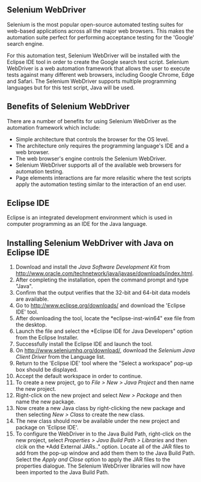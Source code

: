 ## Selenium WebDriver

Selenium is the most popular open-source automated testing suites for web-based applications across all the major web browsers. This makes the automation suite perfect for performing acceptance testing for the 'Google' search engine.

For this automation test, Selenium WebDriver will be installed with the Eclipse IDE tool in order to create the Google search test script. Selenium WebDriver is a web automation framework that allows the user to execute tests against many different web browsers, including Google Chrome, Edge and Safari. The Selenium WebDriver supports multiple programming languages but for this test script, Java will be used.

## Benefits of Selenium WebDriver

There are a number of benefits for using Selenium WebDriver as the automation framework which include:

- Simple architecture that controls the browser for the OS level.
- The architecture only requires the programming language's IDE and a web browser.
- The web browser's engine controls the Selenium WebDriver.
- Selenium WebDriver supports all of the available web browsers for automation testing.
- Page elements interactions are far more relasitic where the test scripts apply the automation testing similar to the interaction of an end user.

## Eclipse IDE

Eclipse is an integrated development environment which is used in computer programming as an IDE for the Java language.

## Installing Selenium WebDriver with Java on Eclipse IDE

1. Download and install the *Java Software Development Kit* from http://www.oracle.com/technetwork/java/javase/downloads/index.html.
2. After completing the installation, open the command prompt and type "Java".
3. Confirm that the output verifies that the 32-bit and 64-bit data models are available.
4. Go to http://www.eclipse.org/downloads/ and download the 'Eclipse IDE' tool.
5. After downloading the tool, locate the *eclipse-inst-win64" exe file from the desktop.
6. Launch the file and select the *Eclipse IDE for Java Developers" option from the Eclipse Installer.
7. Successfully install the Eclipse IDE and launch the tool.
8. On http://www.seleniumhq.org/download/, download the *Selenium Java Client Driver* from the Language list.
9. Return to the 'Eclipse IDE' tool where the "Select a workspace" pop-up box should be displayed.
10. Accept the default workspace in order to continue.
11. To create a new project, go to *File > New > Java Project* and then name the new project.
12. Right-click on the new project and select *New > Package* and then name the new package.
13. Now create a new Java class by right-clicking the new package and then selecting *New > Class* to create the new class.
14. The new class should now be available under the new project and package on 'Eclipse IDE'.
15. To configure the WebDriver in to the Java Build Path, right-click on the new project, select *Properties > Java Build Path > Libraries* and then clcik on the *Add External JARs.." option.
Locate all of the JAR files to add from the pop-up window and add them them to the Java Build Path.
Select the *Apply and Close* option to apply the JAR files to the properties dialogue.
The Selenium WebDriver libraries will now have been imported to the Java Build Path.
